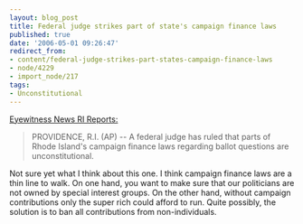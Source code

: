 ```yaml
---
layout: blog_post
title: Federal judge strikes part of state's campaign finance laws
published: true
date: '2006-05-01 09:26:47'
redirect_from:
- content/federal-judge-strikes-part-states-campaign-finance-laws
- node/4229
- import_node/217
tags:
- Unconstitutional
---
```


[Eyewitness News RI Reports:](http://www.eyewitnessnewstv.com/Global/story.asp?S=4831469&nav=F2DO)

> PROVIDENCE, R.I. (AP) -- A federal judge has ruled that parts of Rhode Island's campaign finance laws regarding ballot questions are unconstitutional.

Not sure yet what I think about this one. I think campaign finance laws are a thin line to walk. On one hand, you want to make sure that our politicians are not owned by special interest groups. On the other hand, without campaign contributions only the super rich could afford to run. Quite possibly, the solution is to ban all contributions from non-individuals.
